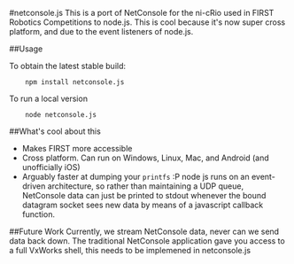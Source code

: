 #netconsole.js
This is a port of NetConsole for the ni-cRio used in FIRST Robotics Competitions to node.js. This is cool because it's now super cross platform, and due to the event listeners of node.js.

##Usage

To obtain the latest stable build:
```
	npm install netconsole.js
```

To run a local version
```
	node netconsole.js
```

##What's cool about this

-	Makes FIRST more accessible
-	Cross platform. Can run on Windows, Linux, Mac, and Android (and unofficially iOS)
-	Arguably faster at dumping your `printfs` :P node js runs on an event-driven architecture, so rather than maintaining a UDP queue, NetConsole data can just be printed to stdout whenever the bound datagram socket sees new data by means of a javascript callback function.

##Future Work
Currently, we stream NetConsole data, never can we send data back down. The traditional NetConsole application gave you access to a full VxWorks shell, this needs to be implemened in netconsole.js